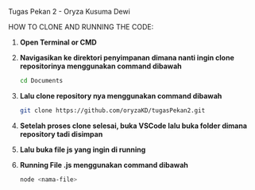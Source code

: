 Tugas Pekan 2 - Oryza Kusuma Dewi

HOW TO CLONE AND RUNNING THE CODE:

1. **Open Terminal or CMD**
   
2. **Navigasikan ke direktori penyimpanan dimana nanti ingin clone repositorinya menggunakan command dibawah**
   
   ```bash
   cd Documents
   
3. **Lalu clone repository nya menggunakan command dibawah**
   
   ```bash
   git clone https://github.com/oryzaKD/tugasPekan2.git
   
4. **Setelah proses clone selesai, buka VSCode lalu buka folder dimana repository tadi disimpan**
   
5. **Lalu buka file js yang ingin di running**
   
6. **Running File .js menggunakan command dibawah**
   
   ```bash
   node <nama-file>
